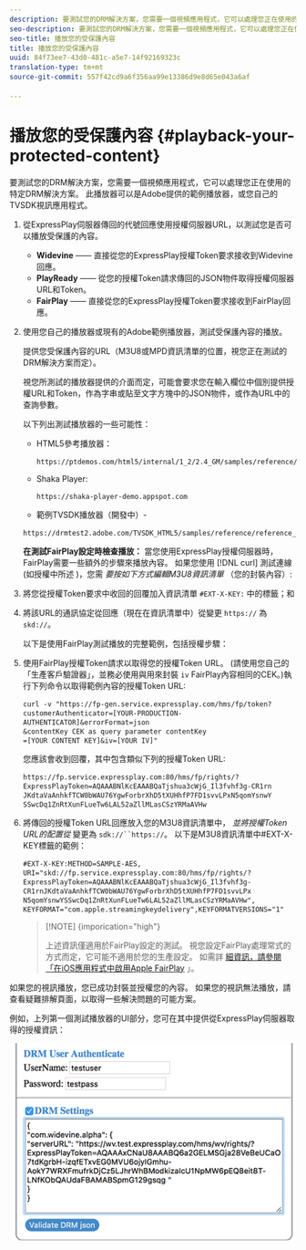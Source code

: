 ```yaml
---
description: 要測試您的DRM解決方案，您需要一個視頻應用程式，它可以處理您正在使用的特定DRM解決方案。 此播放器可以是Adobe提供的範例播放器，或您自己的TVSDK視訊應用程式。
seo-description: 要測試您的DRM解決方案，您需要一個視頻應用程式，它可以處理您正在使用的特定DRM解決方案。 此播放器可以是Adobe提供的範例播放器，或您自己的TVSDK視訊應用程式。
seo-title: 播放您的受保護內容
title: 播放您的受保護內容
uuid: 84f73ee7-43d0-481c-a5e7-14f92169323c
translation-type: tm+mt
source-git-commit: 557f42cd9a6f356aa99e13386d9e8d65e043a6af

---
```



# 播放您的受保護內容 {#playback-your-protected-content}

要測試您的DRM解決方案，您需要一個視頻應用程式，它可以處理您正在使用的特定DRM解決方案。 此播放器可以是Adobe提供的範例播放器，或您自己的TVSDK視訊應用程式。

1. 從ExpressPlay伺服器傳回的代號回應使用授權伺服器URL，以測試您是否可以播放受保護的內容。

   * **Widevine** —— 直接從您的ExpressPlay授權Token要求接收到Widevine回應。
   * **PlayReady** —— 從您的授權Token請求傳回的JSON物件取得授權伺服器URL和Token。
   * **FairPlay** —— 直接從您的ExpressPlay授權Token要求接收到FairPlay回應。

1. 使用您自己的播放器或現有的Adobe範例播放器，測試受保護內容的播放。

   提供您受保護內容的URL（M3U8或MPD資訊清單的位置，視您正在測試的DRM解決方案而定）。

   視您所測試的播放器提供的介面而定，可能會要求您在輸入欄位中個別提供授權URL和Token，作為字串或貼至文字方塊中的JSON物件，或作為URL中的查詢參數。

   以下列出測試播放器的一些可能性：

   * HTML5參考播放器：

      ```
      https://ptdemos.com/html5/internal/1_2/2.4_GM/samples/reference/reference_player.html
      ```

   * Shaka Player:

      ```
      https://shaka-player-demo.appspot.com
      ```

   * 範例TVSDK播放器（開發中）-

   ```
   https://drmtest2.adobe.com/TVSDK_HTML5/samples/reference/reference_player.html
   ```

   **在測試FairPlay設定時檢查播放：** 當您使用ExpressPlay授權伺服器時，FairPlay需要一些額外的步驟來播放內容。 如果您使用 [!DNL curl] 測試連線(如授權中所述 [](../../multi-drm-workflows/quick-start/handle-the-licensing.md))，您需 *要按如下方式編輯M3U8資訊清單* （您的封裝內容）:

1. 將您從授權Token要求中收回的回覆加入資訊清單 `#EXT-X-KEY:` 中的標籤；和
1. 將該URL的通訊協定從回應（現在在資訊清單中）從變更 `https://` 為 `skd://`。

   以下是使用FairPlay測試播放的完整範例，包括授權步驟：

1. 使用FairPlay授權Token請求以取得您的授權Token URL。 (請使用您自己的「生產客戶驗證器」，並務必使用與用來封裝 `iv` FairPlay內容相同的CEK。)執行下列命令以取得範例內容的授權Token URL:

   ```
   curl -v "https://fp-gen.service.expressplay.com/hms/fp/token? 
   customerAuthenticator=[YOUR-PRODUCTION-AUTHENTICATOR]&errorFormat=json 
   &contentKey CEK as query parameter contentKey 
   =[YOUR CONTENT KEY]&iv=[YOUR IV]"
   ```

   您應該會收到回覆，其中包含類似下列的授權Token URL:

   ```
   https://fp.service.expressplay.com:80/hms/fp/rights/? 
   ExpressPlayToken=AQAAABNlKcEAAABQaTjshua3cWjG_Il3fvhf3g-CR1rn 
   JKdtaVaAnhkfTCW0bWAU76YgwForbrXhD5tXUHhfP7FD1svvLPxN5qomYsnwY 
   SSwcDq1ZnRtXunFLueTw6LAL52aZllMLasCSzYRMaAVHw 
   ```

1. 將傳回的授權Token URL回應放入您的M3U8資訊清單中， *並將授權Token URL的配置從* 變更為 `sdk://``https://`。 以下是M3U8資訊清單中#EXT-X-KEY標籤的範例：

   ```
   #EXT-X-KEY:METHOD=SAMPLE-AES, 
   URI="skd://fp.service.expressplay.com:80/hms/fp/rights/? 
   ExpressPlayToken=AQAAABNlKcEAAABQaTjshua3cWjG_Il3fvhf3g- 
   CR1rnJKdtaVaAnhkfTCW0bWAU76YgwForbrXhD5tXUHhfP7FD1svvLPx 
   N5qomYsnwYSSwcDq1ZnRtXunFLueTw6LAL52aZllMLasCSzYRMaAVHw", 
   KEYFORMAT="com.apple.streamingkeydelivery",KEYFORMATVERSIONS="1"
   ```

   >[!NOTE] {imporication=&quot;high&quot;}
   >
   >上述資訊僅適用於FairPlay設定的測試。 視您設定FairPlay處理常式的方式而定，它可能不適用於您的生產設定。 如需詳 [細資訊，請參閱「在iOS應用程式中啟用Apple FairPlay](../../../programming/tvsdk-3x-ios-prog/ios-3x-drm-content-security/ios-3x-apple-fairplay-tvsdk.md) 」。

如果您的視訊播放，您已成功封裝並授權您的內容。 如果您的視訊無法播放，請查看疑難排解頁面，以取得一些解決問題的可能方案。

<!--<a id="example_603D92A1F3924467B5D66EC862B8F59C"></a>-->

例如，上列第一個測試播放器的UI部分，您可在其中提供從ExpressPlay伺服器取得的授權資訊：

<!--<a id="fig_zjy_q2c_rw"></a>-->

![](assets/sample-player-drm-settings-web.png)

